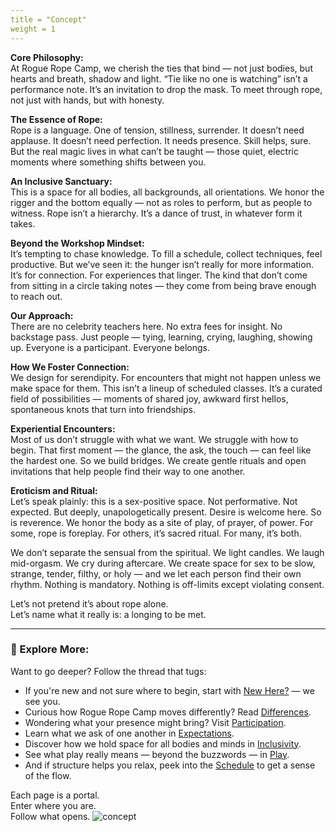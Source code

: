 ```yaml
---
title = "Concept"
weight = 1
---
```


**Core Philosophy:**  
At Rogue Rope Camp, we cherish the ties that bind — not just bodies, but hearts and breath, shadow and light. “Tie like no one is watching” isn’t a performance note. It’s an invitation to drop the mask. To meet through rope, not just with hands, but with honesty.

**The Essence of Rope:**  
Rope is a language. One of tension, stillness, surrender. It doesn’t need applause. It doesn’t need perfection. It needs presence. Skill helps, sure. But the real magic lives in what can’t be taught — those quiet, electric moments where something shifts between you.

**An Inclusive Sanctuary:**  
This is a space for all bodies, all backgrounds, all orientations. We honor the rigger and the bottom equally — not as roles to perform, but as people to witness. Rope isn’t a hierarchy. It’s a dance of trust, in whatever form it takes.

**Beyond the Workshop Mindset:**  
It’s tempting to chase knowledge. To fill a schedule, collect techniques, feel productive. But we’ve seen it: the hunger isn’t really for more information. It’s for connection. For experiences that linger. The kind that don’t come from sitting in a circle taking notes — they come from being brave enough to reach out.

**Our Approach:**  
There are no celebrity teachers here. No extra fees for insight. No backstage pass. Just people — tying, learning, crying, laughing, showing up. Everyone is a participant. Everyone belongs.

**How We Foster Connection:**  
We design for serendipity. For encounters that might not happen unless we make space for them. This isn’t a lineup of scheduled classes. It’s a curated field of possibilities — moments of shared joy, awkward first hellos, spontaneous knots that turn into friendships.

**Experiential Encounters:**  
Most of us don’t struggle with what we want. We struggle with how to begin. That first moment — the glance, the ask, the touch — can feel like the hardest one. So we build bridges. We create gentle rituals and open invitations that help people find their way to one another.

**Eroticism and Ritual:**  
Let’s speak plainly: this is a sex-positive space. Not performative. Not expected. But deeply, unapologetically present. Desire is welcome here. So is reverence. We honor the body as a site of play, of prayer, of power. For some, rope is foreplay. For others, it’s sacred ritual. For many, it’s both.

We don’t separate the sensual from the spiritual. We light candles. We laugh mid-orgasm. We cry during aftercare. We create space for sex to be slow, strange, tender, filthy, or holy — and we let each person find their own rhythm. Nothing is mandatory. Nothing is off-limits except violating consent.

Let’s not pretend it’s about rope alone.  
Let’s name what it really is: a longing to be met.

---

### 🧭 Explore More:

Want to go deeper? Follow the thread that tugs:

- If you're new and not sure where to begin, start with [New Here?](/concept/new-here) — we see you.
- Curious how Rogue Rope Camp moves differently? Read [Differences](/concept/differences).
- Wondering what your presence might bring? Visit [Participation](/concept/participation).
- Learn what we ask of one another in [Expectations](/concept/expectations).
- Discover how we hold space for all bodies and minds in [Inclusivity](/concept/inclusivity).
- See what play really means — beyond the buzzwords — in [Play](/concept/play).
- And if structure helps you relax, peek into the [Schedule](/concept/schedule) to get a sense of the flow.

Each page is a portal.  
Enter where you are.  
Follow what opens.
![concept](/images/rrc25/concept.png)